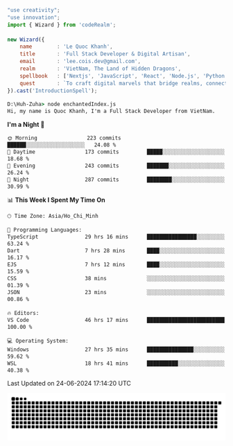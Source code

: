 <!--x axis divider-->

```js 
"use creativity";
"use innovation";
import { Wizard } from 'codeRealm';

new Wizard({
    name        : 'Le Quoc Khanh',
    title       : 'Full Stack Developer & Digital Artisan',
    email       : 'lee.cois.dev@gmail.com',
    realm       : 'VietNam, The Land of Hidden Dragons',
    spellbook   : ['Nextjs', 'JavaScript', 'React', 'Node.js', 'Python', 'Django', 'Cloud Services'],
    quest       : `To craft digital marvels that bridge realms, connect cultures, and bring imagination to life.`,
}).cast('IntroductionSpell');
```

```cmd
D:\Huh-Zuha> node enchantedIndex.js
Hi, my name is Quoc Khanh, I'm a Full Stack Developer from VietNam.
```
<!--START_SECTION:waka-->
**I'm a Night 🦉** 

```text
🌞 Morning                223 commits         ██████░░░░░░░░░░░░░░░░░░░   24.08 % 
🌆 Daytime                173 commits         █████░░░░░░░░░░░░░░░░░░░░   18.68 % 
🌃 Evening                243 commits         ███████░░░░░░░░░░░░░░░░░░   26.24 % 
🌙 Night                  287 commits         ████████░░░░░░░░░░░░░░░░░   30.99 % 
```


📊 **This Week I Spent My Time On** 

```text
🕑︎ Time Zone: Asia/Ho_Chi_Minh

💬 Programming Languages: 
TypeScript               29 hrs 16 mins      ████████████████░░░░░░░░░   63.24 % 
Dart                     7 hrs 28 mins       ████░░░░░░░░░░░░░░░░░░░░░   16.17 % 
EJS                      7 hrs 12 mins       ████░░░░░░░░░░░░░░░░░░░░░   15.59 % 
CSS                      38 mins             ░░░░░░░░░░░░░░░░░░░░░░░░░   01.39 % 
JSON                     23 mins             ░░░░░░░░░░░░░░░░░░░░░░░░░   00.86 % 

🔥 Editors: 
VS Code                  46 hrs 17 mins      █████████████████████████   100.00 % 

💻 Operating System: 
Windows                  27 hrs 35 mins      ███████████████░░░░░░░░░░   59.62 % 
WSL                      18 hrs 41 mins      ██████████░░░░░░░░░░░░░░░   40.38 % 
```


 Last Updated on 24-06-2024 17:14:20 UTC
<!--END_SECTION:waka-->
<picture>
  <source media="(prefers-color-scheme: dark)" srcset="https://raw.githubusercontent.com/leecois/leecois/output/github-contribution-grid-snake-dark.svg">
  <source media="(prefers-color-scheme: light)" srcset="https://raw.githubusercontent.com/leecois/leecois/output/github-contribution-grid-snake.svg">
  <img alt="github contribution grid snake animation" src="https://raw.githubusercontent.com/leecois/leecois/output/github-contribution-grid-snake.svg">
</picture>
